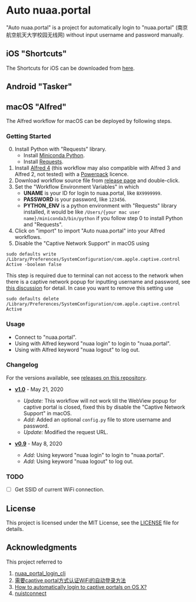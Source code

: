# Auto nuaa.portal
"Auto nuaa.portal" is a project for automatically login to "nuaa.portal" (南京航空航天大学校园无线网) without input username and password manually.

## iOS "Shortcuts"
The Shortcuts for iOS can be downloaded from [here](https://www.icloud.com/shortcuts/a034bd37f093425d962a6baff717d1d0).

## Android "Tasker"

## macOS "Alfred"
The Alfred workflow for macOS can be deployed by following steps.

### Getting Started
0. Install Python with "Requests" library.
    - Install [Miniconda Python](https://docs.conda.io/en/latest/miniconda.html#macosx-installers).
    - Install [Requests](https://requests.readthedocs.io/en/master/).
1. Install [Alfred 4](https://www.alfredapp.com/) (this workflow may also compatible with Alfred 3 and Alfred 2, not tested) with a [Powerpack](https://www.alfredapp.com/shop/) licence.
2. Download workflow source file from [release page](https://github.com/phguo/Auto-nuaa.portal/releases) and double-click.
3. Set the "Workflow Environment Variables" in which
    - __UNAME__ is your ID for login to nuaa.portal, like `BX9999999`.
    - __PASSWORD__ is your password, like `123456`.
    - __PYTHON_ENV__ is a python environment with "Requests" library installed, it would be like `/Users/{your mac user name}/miniconda3/bin/python` if you follow step 0 to install Python and "Requests".
4. Click on "import" to import "Auto nuaa.portal" into your Alfred workflows.
5. Disable the "Captive Network Support" in macOS using 
```
sudo defaults write /Library/Preferences/SystemConfiguration/com.apple.captive.control Active -boolean false
```
This step is required due to terminal can not access to the network when there is a captive network popup for inputting username and password, see [this discussion](https://apple.stackexchange.com/questions/45418/how-to-automatically-login-to-captive-portals-on-os-x) for detail. In case you want to remove this setting use
```
sudo defaults delete /Library/Preferences/SystemConfiguration/com.apple.captive.control Active
```


### Usage
- Connect to "nuaa.portal".
- Using with Alfred keyword "nuaa login" to login to "nuaa.portal".
- Using with Alfred keyword "nuaa logout" to log out.


### Changelog
For the versions available, see [releases on this repository](https://github.com/phguo/Auto-nuaa.portal/releases).

- [__v1.0__](https://github.com/phguo/Auto-nuaa.portal/releases/tag/v1.0) - May 21, 2020
    - *Update:* This workflow will not work till the WebView popup for captive portal is closed, fixed this by disable the "Captive Network Support" in macOS.
    - *Add:* Added an optional `config.py` file to store username and password.
    - *Update:* Modified the request URL.

- [__v0.9__](https://github.com/phguo/Auto-nuaa.portal/releases/tag/v0.9) - May 8, 2020
    - *Add:* Using keyword "nuaa login" to login to "nuaa.portal".
    - *Add:* Using keyword "nuaa logout" to log out.


### TODO
- [ ] Get SSID of current WiFi connection.


## License
This project is licensed under the MIT License, see the [LICENSE](https://github.com/phguo/Auto-nuaa.portal/blob/master/LICENSE) file for details.


## Acknowledgments
This project referred to 

1. [nuaa_portal_login_cli](https://github.com/RyanSu98/nuaa_portal_login_cli)
2. [需要captive portal方式认证WiFi的自动登录方法](https://zhuanlan.zhihu.com/p/21412687)
3. [How to automatically login to captive portals on OS X?](https://apple.stackexchange.com/questions/45418/how-to-automatically-login-to-captive-portals-on-os-x)
4. [nuistconnect](https://github.com/RRRRRm/nuistconnect/)
